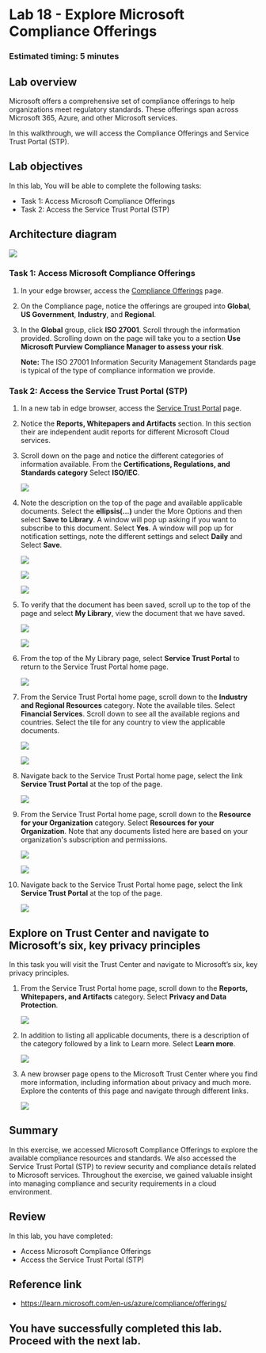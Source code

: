 # Lab 18 - Explore Microsoft Compliance Offerings

### Estimated timing: 5 minutes

## Lab overview

Microsoft offers a comprehensive set of compliance offerings to help organizations meet regulatory standards. These offerings span across Microsoft 365, Azure, and other Microsoft services.

In this walkthrough, we will access the Compliance Offerings and Service Trust Portal (STP).

## Lab objectives

In this lab, You will be able to complete the following tasks:

+ Task 1: Access Microsoft Compliance Offerings
+ Task 2: Access the Service Trust Portal (STP)

## Architecture diagram

![](../images/az900lab18.png)

### Task 1: Access Microsoft Compliance Offerings

1. In your edge browser, access the [Compliance Offerings](https://docs.microsoft.com/en-us/compliance/regulatory/offering-home) page.

1. On the Compliance page, notice the offerings are grouped into **Global**, **US Government**, **Industry**, and **Regional**.

1. In the **Global** group, click **ISO 27001**. Scroll through the information provided. Scrolling down on the page will take you to a section **Use Microsoft Purview Compliance Manager to assess your risk**.

    **Note:** The ISO 27001 Information Security Management Standards page is typical of the type of compliance information we provide.

### Task 2: Access the Service Trust Portal (STP)

1. In a new tab in edge browser, access the [Service Trust Portal](https://servicetrust.microsoft.com/) page.

1. Notice the **Reports, Whitepapers and Artifacts** section. In this section their are independent audit reports for different Microsoft Cloud services.

1. Scroll down on the page and notice the different categories of information available. From the **Certifications, Regulations, and Standards category** Select **ISO/IEC**.

   ![](../images/sc-900-11-4.png)

1. Note the description on the top of the page and available applicable documents. Select the **ellipsis(...)** under the More Options and then select **Save to Library**. A window will pop up asking if you want to subscribe to this document.  Select **Yes**. A window will pop up for notification settings, note the different settings and select **Daily** and Select **Save**.

   ![](../images/sc-900-lab11-5-6.png)
   
   ![](../images/sc-900-lab11-5-7-1.png)
   
   ![](../images/sc-900-lab11-5-8-1.png)

1. To verify that the document has been saved, scroll up to the top of the page and select **My Library**, view the document that we have saved.

   ![](../images/sc-900-lab11-7.png)
   
   ![](../images/sc-900-lab11-7-1.png)

1. From the top of the My Library page, select **Service Trust Portal** to return to the Service Trust Portal home page.

   ![](../images/sc-900-lab11-8.png)
   
1. From the Service Trust Portal home page, scroll down to the **Industry and Regional Resources** category.  Note the available tiles.  Select **Financial Services**.  Scroll down to see all the available regions and countries.  Select the tile for any country to view the applicable documents.
 
   ![](../images/sc-900-lab11-9.png)
   
   ![](../images/sc-900-lab11-9-1.png)
 
1. Navigate back to the Service Trust Portal home page, select the link **Service Trust Portal** at the top of the page.
   
    ![](../images/sc-900-lab11-8.png)
    
1. From the Service Trust Portal home page, scroll down to the **Resource for your Organization** category. Select **Resources for your Organization**.  Note that any documents listed here are based on your organization's subscription and permissions.    

   ![](../images/sc-900-lab11-11.png)
   
   ![](../images/sc-900-11-11-1.png)
   
1. Navigate back to the Service Trust Portal home page, select the link **Service Trust Portal** at the top of the page.

   ![](../images/sc-900-lab11-8.png)
    
## Explore on Trust Center and navigate to Microsoft’s six, key privacy principles

In this task you will visit the Trust Center and navigate to Microsoft’s six, key privacy principles.

1. From the Service Trust Portal home page, scroll down to the **Reports, Whitepapers, and Artifacts** category. Select **Privacy and Data Protection**.  

   ![](../images/sc-900lab11-T1-1.png)

1. In addition to listing all applicable documents, there is a description of the category followed by a link to Learn more.  Select **Learn more**.

   ![](../images/sc-900lab11-T1-2.png)

1. A new browser page opens to the Microsoft Trust Center where you find more information, including information about privacy and much more. Explore the contents of this page and navigate through different links.

   ![](../images/sc-900lab11-T1-3.png)

## Summary
In this exercise, we accessed Microsoft Compliance Offerings to explore the available compliance resources and standards. We also accessed the Service Trust Portal (STP) to review security and compliance details related to Microsoft services. Throughout the exercise, we gained valuable insight into managing compliance and security requirements in a cloud environment.

## Review
In this lab, you have completed:
- Access Microsoft Compliance Offerings
- Access the Service Trust Portal (STP)

## Reference link

- https://learn.microsoft.com/en-us/azure/compliance/offerings/
  
## You have successfully completed this lab. Proceed with the next lab.
